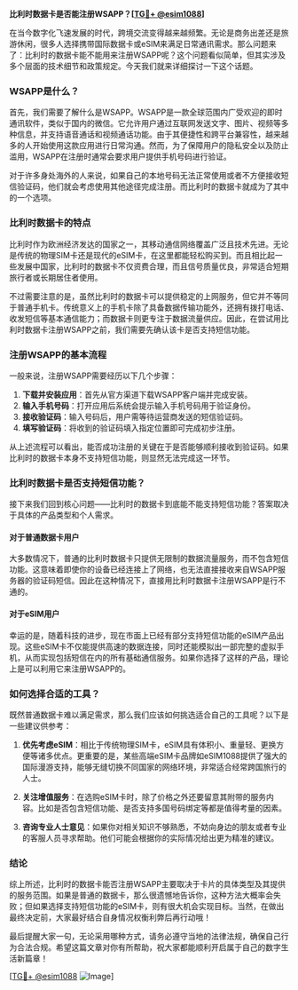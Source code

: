 **比利时数据卡是否能注册WSAPP？[[TG💪+ @esim1088](https://t.me/s/esim1088)]**

在当今数字化飞速发展的时代，跨境交流变得越来越频繁。无论是商务出差还是旅游休闲，很多人选择携带国际数据卡或eSIM来满足日常通讯需求。那么问题来了：比利时的数据卡能不能用来注册WSAPP呢？这个问题看似简单，但其实涉及多个层面的技术细节和政策规定。今天我们就来详细探讨一下这个话题。

### WSAPP是什么？

首先，我们需要了解什么是WSAPP。WSAPP是一款全球范围内广受欢迎的即时通讯软件，类似于国内的微信。它允许用户通过互联网发送文字、图片、视频等多种信息，并支持语音通话和视频通话功能。由于其便捷性和跨平台兼容性，越来越多的人开始使用这款应用进行日常沟通。然而，为了保障用户的隐私安全以及防止滥用，WSAPP在注册时通常会要求用户提供手机号码进行验证。

对于许多身处海外的人来说，如果自己的本地号码无法正常使用或者不方便接收短信验证码，他们就会考虑使用其他途径完成注册。而比利时的数据卡就成为了其中的一个选项。

### 比利时数据卡的特点

比利时作为欧洲经济发达的国家之一，其移动通信网络覆盖广泛且技术先进。无论是传统的物理SIM卡还是现代的eSIM卡，在这里都能轻松购买到。而且相比起一些发展中国家，比利时的数据卡不仅资费合理，而且信号质量优良，非常适合短期旅行者或长期居住者使用。

不过需要注意的是，虽然比利时的数据卡可以提供稳定的上网服务，但它并不等同于普通手机卡。传统意义上的手机卡除了具备数据传输功能外，还拥有拨打电话、收发短信等基本通信能力；而数据卡则更专注于数据流量供应。因此，在尝试用比利时数据卡注册WSAPP之前，我们需要先确认该卡是否支持短信功能。

### 注册WSAPP的基本流程

一般来说，注册WSAPP需要经历以下几个步骤：

1. **下载并安装应用**：首先从官方渠道下载WSAPP客户端并完成安装。
2. **输入手机号码**：打开应用后系统会提示输入手机号码用于验证身份。
3. **接收验证码**：输入号码后，用户需等待运营商发送的短信验证码。
4. **填写验证码**：将收到的验证码填入指定位置即可完成初步注册。

从上述流程可以看出，能否成功注册的关键在于是否能够顺利接收到验证码。如果比利时的数据卡本身不支持短信功能，则显然无法完成这一环节。

### 比利时数据卡是否支持短信功能？

接下来我们回到核心问题——比利时的数据卡到底能不能支持短信功能？答案取决于具体的产品类型和个人需求。

#### 对于普通数据卡用户
大多数情况下，普通的比利时数据卡只提供无限制的数据流量服务，而不包含短信功能。这意味着即使你的设备已经连接上了网络，也无法直接接收来自WSAPP服务器的验证码短信。因此在这种情况下，直接用比利时数据卡注册WSAPP是行不通的。

#### 对于eSIM用户
幸运的是，随着科技的进步，现在市面上已经有部分支持短信功能的eSIM产品出现。这些eSIM卡不仅能提供高速的数据连接，同时还能模拟出一部完整的虚拟手机，从而实现包括短信在内的所有基础通信服务。如果你选择了这样的产品，理论上是可以利用它来注册WSAPP的。

### 如何选择合适的工具？

既然普通数据卡难以满足需求，那么我们应该如何挑选适合自己的工具呢？以下是一些建议供参考：

1. **优先考虑eSIM**：相比于传统物理SIM卡，eSIM具有体积小、重量轻、更换方便等诸多优点。更重要的是，某些高端eSIM卡品牌如eSIM1088提供了强大的国际漫游支持，能够无缝切换不同国家的网络环境，非常适合经常跨国旅行的人士。
   
2. **关注增值服务**：在选购eSIM卡时，除了价格之外还要留意其附带的服务内容。比如是否包含短信功能、是否支持多国号码绑定等都是值得考量的因素。

3. **咨询专业人士意见**：如果你对相关知识不够熟悉，不妨向身边的朋友或者专业的客服人员寻求帮助。他们可能会根据你的实际情况给出更为精准的建议。

### 结论

综上所述，比利时的数据卡能否注册WSAPP主要取决于卡片的具体类型及其提供的服务范围。如果是普通的数据卡，那么很遗憾地告诉你，这种方法大概率会失败；但如果选择支持短信功能的eSIM卡，则有很大机会实现目标。当然，在做出最终决定前，大家最好结合自身情况权衡利弊后再行动哦！

最后提醒大家一句，无论采用哪种方式，请务必遵守当地的法律法规，确保自己行为合法合规。希望这篇文章对你有所帮助，祝大家都能顺利开启属于自己的数字生活新篇章！

[[TG💪+ @esim1088](https://t.me/s/esim1088) ![Image](https://i.postimg.cc/4NQfJmqS/Snipaste-2025-05-13-00-14-12.png)]